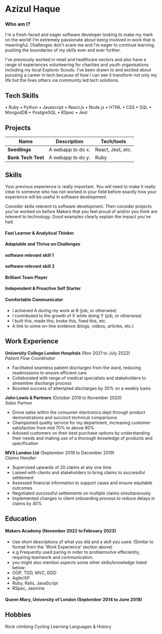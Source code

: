 # Azizul Haque 

### Who am I?
I'm a fresh-faced and eager software developer looking to make my mark on the world! I'm extremely passionate about being involved in work that is meaningful. Challenges don't scare me and I'm eager to continue learning, pushing the boundaries of my skills ever and ever further. 

I've previously worked in retail and healthcare sectors and also have a range of experiences volunteering for charities and youth organisations including my local Explorer Scouts. I've been drawn to and excited about purusing a career in tech because of how I can see it transform not only my life but the lives others via community led tech solutions. 

## Tech Skills
• Ruby
• Python
• Javascript
• React.js
• Node.js
• HTML
• CSS
• SQL
• MongodDB
• PostgreSQL
• RSpec
• Jest

## Projects

| Name                         | Description       | Tech/tools        |
| ---------------------------- | ----------------- | ----------------- |
| **Seedlings**            | A webapp to do x. | React, Jest, etc. |
| **Bank Tech Test** | A webapp to do y. | Ruby              |

## Skills

Your previous experience is really important. You will need to make it really clear to someone who has not worked in your field before exactly how your experience will be useful in software development.

Consider skills relevent to software development. Then consider projects you've worked on before Makers that you feel proud of and/or you think are relevent to technology. Good examples clearly explain the impact you've had. 

#### Fast Learner & Analytical Thinker
#### Adaptable and Thrive on Challenges
#### software relevant skill 1
#### software relevant skill 2
#### Brilliant Team Player
#### Independent & Proactive Self Starter
#### Comfortable Communicator

- I achieved A during my work at B (job, or otherwise)
- I contributed to the growth of X while doing Y (job, or otherwise)
- I built this, made this, broke this, fixed this, etc.
- A link to some on-line evidence (blogs, videos, articles, etc.)

## Work Experience

**University College London Hospitals** (Nov 2021 to July 2022)  
_Patient Flow Coordinator_
- Facilitated seamless patient discharges from the ward, reducing readmissions to ensure efficient care
- Collaborated with range of medical specialists and stakeholders to streamline discharge process
- Boosted success of attempted discharges by 30% on a weekly basis

**John Lewis & Partners** (October 2019 to November 2020)  
_Sales Partner_
- Drove sales within the consumer electronics dept through product demonstrations and succinct technical comparisons
- Championed quality service for my department, increasing customer satisfaction from mid 70% to above 90%
- Advised customers on their best purchase options by understanding their needs and making use of a thorough knowledge of products and specification


**MVS London Ltd** (September 2018 to December 2019)  
_Claims Handler_
- Supervised upwards of 20 claims at any one time
- Liaised with clients and stakeholders to bring claims to successful settlement
- Assessed financial information to support cases and ensure equitable outcomes
- Negotiated successful settlements on multiple claims simultaneously
- Implemented changes to client onboarding process to reduce delays in claims by 45%


## Education

#### Makers Academy (November 2022 to February 2023)
- Use short descriptions of what you did and a skill you used. (Similar to format from the 'Work Experience' section above)
- e.g Frequently used paring in order to problemsolve effeciently, requiring teamwork and communication.
- you might also mention aspects some other skills/knowledge listed below: 
- OOP, TDD, MVC, DDD
- Agile/XP
- Ruby, Rails, JavaScript
- RSpec, Jasmine

#### Queen Mary, University of London (September 2014 to June 2018)


## Hobbies

Rock climbing
Cycling
Learning Languages & History
